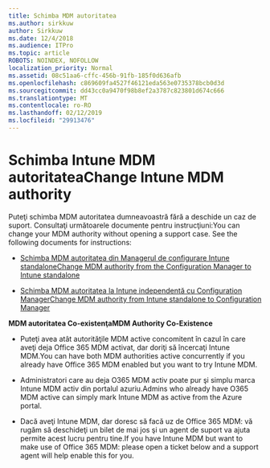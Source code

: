 ```yaml
---
title: Schimba MDM autoritatea
ms.author: sirkkuw
author: Sirkkuw
ms.date: 12/4/2018
ms.audience: ITPro
ms.topic: article
ROBOTS: NOINDEX, NOFOLLOW
localization_priority: Normal
ms.assetid: 08c51aa6-cffc-456b-91fb-185f0d636afb
ms.openlocfilehash: c869609fa4527f46121eda563e0735378bcb0d3d
ms.sourcegitcommit: dd43cc0a9470f98b8ef2a3787c823801d674c666
ms.translationtype: MT
ms.contentlocale: ro-RO
ms.lasthandoff: 02/12/2019
ms.locfileid: "29913476"
---
```

# <a name="change-intune-mdm-authority"></a><span data-ttu-id="75bc1-102">Schimba Intune MDM autoritatea</span><span class="sxs-lookup"><span data-stu-id="75bc1-102">Change Intune MDM authority</span></span>

<span data-ttu-id="75bc1-p101">Puteţi schimba MDM autoritatea dumneavoastră fără a deschide un caz de suport. Consultaţi următoarele documente pentru instrucţiuni:</span><span class="sxs-lookup"><span data-stu-id="75bc1-p101">You can change your MDM authority without opening a support case. See the following documents for instructions:</span></span>
  
- [<span data-ttu-id="75bc1-105">Schimba MDM autoritatea din Managerul de configurare Intune standalone</span><span class="sxs-lookup"><span data-stu-id="75bc1-105">Change MDM authority from the Configuration Manager to Intune standalone</span></span>](https://docs.microsoft.com/sccm/mdm/deploy-use/migrate-change-mdm-authority)
    
- [<span data-ttu-id="75bc1-106">Schimba MDM autoritatea la Intune independentă cu Configuration Manager</span><span class="sxs-lookup"><span data-stu-id="75bc1-106">Change MDM authority from Intune standalone to Configuration Manager</span></span>](https://docs.microsoft.com/sccm/mdm/deploy-use/change-mdm-authority)
    
 <span data-ttu-id="75bc1-107">**MDM autoritatea Co-existenţa**</span><span class="sxs-lookup"><span data-stu-id="75bc1-107">**MDM Authority Co-Existence**</span></span>
  
- <span data-ttu-id="75bc1-108">Puteţi avea atât autorităţile MDM active concomitent în cazul în care aveţi deja Office 365 MDM activat, dar doriţi să încercaţi Intune MDM.</span><span class="sxs-lookup"><span data-stu-id="75bc1-108">You can have both MDM authorities active concurrently if you already have Office 365 MDM enabled but you want to try Intune MDM.</span></span>
    
- <span data-ttu-id="75bc1-109">Administratori care au deja O365 MDM activ poate pur şi simplu marca Intune MDM activ din portalul azuriu.</span><span class="sxs-lookup"><span data-stu-id="75bc1-109">Admins who already have O365 MDM active can simply mark Intune MDM as active from the Azure portal.</span></span>
    
- <span data-ttu-id="75bc1-110">Dacă aveţi Intune MDM, dar doresc să facă uz de Office 365 MDM: vă rugăm să deschideţi un bilet de mai jos şi un agent de suport va ajuta permite acest lucru pentru tine.</span><span class="sxs-lookup"><span data-stu-id="75bc1-110">If you have Intune MDM but want to make use of Office 365 MDM: please open a ticket below and a support agent will help enable this for you.</span></span>
    

